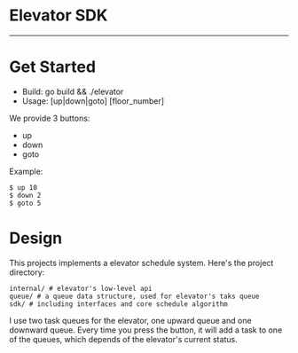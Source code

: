 # Elevator SDK
---

# Get Started
- Build: go build && ./elevator
- Usage: [up|down|goto] [floor_number]

We provide 3 buttons:
- up
- down
- goto

Example:
```
$ up 10
$ down 2
$ goto 5
```

# Design
This projects implements a elevator schedule system. Here's the project directory:
```
internal/ # elevator's low-level api
queue/ # a queue data structure, used for elevator's taks queue
sdk/ # including interfaces and core schedule algorithm
``` 

I use two task queues for the elevator, one upward queue and one downward queue. Every time you press the button, it will add a task to one of the queues, which depends of the elevator's current status. 
